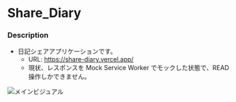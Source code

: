 # Share_Diary

### Description

- 日記シェアアプリケーションです。
  - URL: https://share-diary.vercel.app/
  - 現状、レスポンスを Mock Service Worker でモックした状態で、READ 操作しかできません。

![メインビジュアル](https://github.com/38Koo/share_diary/assets/77060712/fdad7849-0a12-4af9-bf0c-68777a90d3b8)
